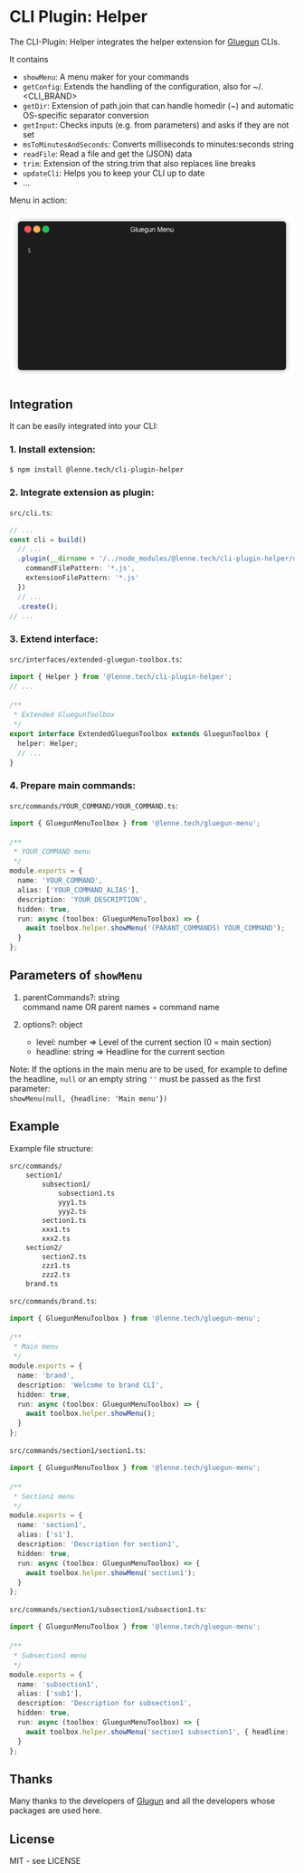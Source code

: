 # CLI Plugin: Helper

The CLI-Plugin: Helper integrates the helper extension for [Gluegun](https://infinitered.github.io/gluegun) CLIs.

It contains

- `showMenu`: A menu maker for your commands
- `getConfig`: Extends the handling of the configuration, also for ~/.<CLI_BRAND>
- `getDir`: Extension of path.join that can handle homedir (~) and automatic OS-specific separator conversion
- `getInput`: Checks inputs (e.g. from parameters) and asks if they are not set
- `msToMinutesAndSeconds`: Converts milliseconds to minutes:seconds string
- `readFile`: Read a file and get the (JSON) data
- `trim`: Extension of the string.trim that also replaces line breaks
- `updateCli`: Helps you to keep your CLI up to date
- ...

Menu in action:

![Gluegun Menu Demo](assets/demo.gif)

## Integration

It can be easily integrated into your CLI:

### 1. Install extension:

```bash
$ npm install @lenne.tech/cli-plugin-helper
```

### 2. Integrate extension as plugin:

`src/cli.ts`:

```typescript
// ...
const cli = build()
  // ...
  .plugin(__dirname + '/../node_modules/@lenne.tech/cli-plugin-helper/dist', {
    commandFilePattern: '*.js',
    extensionFilePattern: '*.js'
  })
  // ...
  .create();
// ...
```

### 3. Extend interface:

`src/interfaces/extended-gluegun-toolbox.ts`:

```typescript
import { Helper } from '@lenne.tech/cli-plugin-helper';
// ...

/**
 * Extended GluegunToolbox
 */
export interface ExtendedGluegunToolbox extends GluegunToolbox {
  helper: Helper;
  // ...
}
```

### 4. Prepare main commands:

`src/commands/YOUR_COMMAND/YOUR_COMMAND.ts`:

```typescript
import { GluegunMenuToolbox } from '@lenne.tech/gluegun-menu';

/**
 * YOUR_COMMAND menu
 */
module.exports = {
  name: 'YOUR_COMMAND',
  alias: ['YOUR_COMMAND_ALIAS'],
  description: 'YOUR_DESCRIPTION',
  hidden: true,
  run: async (toolbox: GluegunMenuToolbox) => {
    await toolbox.helper.showMenu('(PARANT_COMMANDS) YOUR_COMMAND');
  }
};
```

## Parameters of `showMenu`

1. parentCommands?: string  
   command name OR parent names + command name

2. options?: object

   - level: number => Level of the current section (0 = main section)
   - headline: string => Headline for the current section

Note: If the options in the main menu are to be used, for example to define the headline,
`null` or an empty string `''` must be passed as the first parameter:  
`showMenu(null, {headline: 'Main menu'})`

## Example

Example file structure:

```
src/commands/
    section1/
        subsection1/
            subsection1.ts
            yyy1.ts
            yyy2.ts
        section1.ts
        xxx1.ts
        xxx2.ts
    section2/
        section2.ts
        zzz1.ts
        zzz2.ts
    brand.ts
```

`src/commands/brand.ts`:

```typescript
import { GluegunMenuToolbox } from '@lenne.tech/gluegun-menu';

/**
 * Main menu
 */
module.exports = {
  name: 'brand',
  description: 'Welcome to brand CLI',
  hidden: true,
  run: async (toolbox: GluegunMenuToolbox) => {
    await toolbox.helper.showMenu();
  }
};
```

`src/commands/section1/section1.ts`:

```typescript
import { GluegunMenuToolbox } from '@lenne.tech/gluegun-menu';

/**
 * Section1 menu
 */
module.exports = {
  name: 'section1',
  alias: ['s1'],
  description: 'Description for section1',
  hidden: true,
  run: async (toolbox: GluegunMenuToolbox) => {
    await toolbox.helper.showMenu('section1');
  }
};
```

`src/commands/section1/subsection1/subsection1.ts`:

```typescript
import { GluegunMenuToolbox } from '@lenne.tech/gluegun-menu';

/**
 * Subsection1 menu
 */
module.exports = {
  name: 'subsection1',
  alias: ['sub1'],
  description: 'Description for subsection1',
  hidden: true,
  run: async (toolbox: GluegunMenuToolbox) => {
    await toolbox.helper.showMenu('section1 subsection1', { headline: 'Subsection1 commands' });
  }
};
```

## Thanks

Many thanks to the developers of [Glugun](https://infinitered.github.io/gluegun)
and all the developers whose packages are used here.

## License

MIT - see LICENSE
